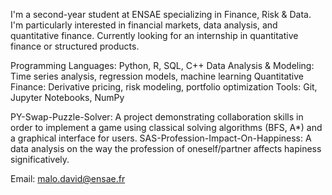 I'm a second-year student at ENSAE specializing in Finance, Risk & Data. 
I'm particularly interested in financial markets, data analysis, and quantitative finance.
Currently looking for an internship in quantitative finance or structured products.

Programming Languages: Python, R, SQL, C++
Data Analysis & Modeling: Time series analysis, regression models, machine learning
Quantitative Finance: Derivative pricing, risk modeling, portfolio optimization
Tools: Git, Jupyter Notebooks, NumPy

PY-Swap-Puzzle-Solver: A project demonstrating collaboration skills in order to implement a game using classical solving algorithms (BFS, A*) and a graphical interface for users.
SAS-Profession-Impact-On-Happiness: A data analysis on the way the profession of oneself/partner affects hapiness significatively.

Email: malo.david@ensae.fr
